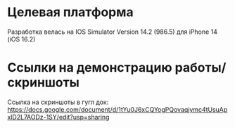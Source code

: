 # Целевая платформа

Разработка велась на IOS Simulator Version 14.2 (986.5) для iPhone 14 (iOS 16.2)

# Ссылки на демонстрацию работы/скриншоты

Ссылка на скриншоты в гугл док:
https://docs.google.com/document/d/1tYu0J6xCQYogPQovaqjymc4tUsuApxlD2L7AODz-1SY/edit?usp=sharing